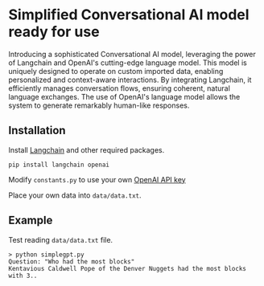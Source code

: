 # Simplified Conversational AI model ready for use

Introducing a sophisticated Conversational AI model, leveraging the power of Langchain and OpenAI's cutting-edge language model. This model is uniquely designed to operate on custom imported data, enabling personalized and context-aware interactions. By integrating Langchain, it efficiently manages conversation flows, ensuring coherent, natural language exchanges. The use of OpenAI's language model allows the system to generate remarkably human-like responses.

## Installation

Install [Langchain](https://github.com/hwchase17/langchain) and other required packages.
```
pip install langchain openai
```
Modify `constants.py` to use your own [OpenAI API key](https://platform.openai.com/account/api-keys)

Place your own data into `data/data.txt`.

## Example
Test reading `data/data.txt` file.
```
> python simplegpt.py
Question: "Who had the most blocks"
Kentavious Caldwell Pope of the Denver Nuggets had the most blocks with 3..
```
